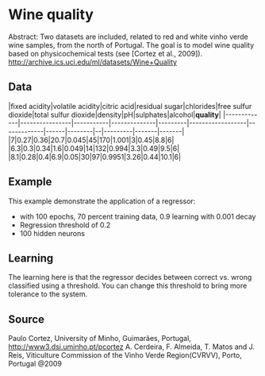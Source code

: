 # Wine quality

Abstract: Two datasets are included, related to red and white vinho verde wine samples, from the north of Portugal. The goal is to model wine quality based on physicochemical tests (see [Cortez et al., 2009]).
http://archive.ics.uci.edu/ml/datasets/Wine+Quality

## Data
|fixed acidity|volatile acidity|citric acid|residual sugar|chlorides|free sulfur dioxide|total sulfur dioxide|density|pH|sulphates|alcohol|__quality__|
|-------------|----------------|-----------|--------------|---------|------------------|-------------|------|--------|--|---------|-------|-------|
|7|0.27|0.36|20.7|0.045|45|170|1.001|3|0.45|8.8|6|
|6.3|0.3|0.34|1.6|0.049|14|132|0.994|3.3|0.49|9.5|6|
|8.1|0.28|0.4|6.9|0.05|30|97|0.9951|3.26|0.44|10.1|6|



## Example
This example demonstrate the application of a regressor:
* with 100 epochs, 70 percent training data, 0.9 learning with 0.001 decay
* Regression threshold of 0.2
* 100 hidden neurons

## Learning
The learning here is that the regressor decides between correct vs. wrong classified using a threshold. You can change this threshold to bring more tolerance to the system.

## Source
Paulo Cortez, University of Minho, Guimarães, Portugal, http://www3.dsi.uminho.pt/pcortez
A. Cerdeira, F. Almeida, T. Matos and J. Reis, Viticulture Commission of the Vinho Verde Region(CVRVV), Porto, Portugal
@2009
